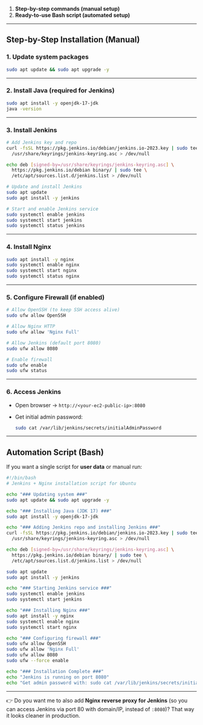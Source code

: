 
1. **Step-by-step commands (manual setup)**
2. **Ready-to-use Bash script (automated setup)**

---

## **Step-by-Step Installation (Manual)**

### **1. Update system packages**

```bash
sudo apt update && sudo apt upgrade -y
```

---

### **2. Install Java (required for Jenkins)**

```bash
sudo apt install -y openjdk-17-jdk
java -version
```

---

### **3. Install Jenkins**

```bash
# Add Jenkins key and repo
curl -fsSL https://pkg.jenkins.io/debian/jenkins.io-2023.key | sudo tee \
  /usr/share/keyrings/jenkins-keyring.asc > /dev/null

echo deb [signed-by=/usr/share/keyrings/jenkins-keyring.asc] \
  https://pkg.jenkins.io/debian binary/ | sudo tee \
  /etc/apt/sources.list.d/jenkins.list > /dev/null

# Update and install Jenkins
sudo apt update
sudo apt install -y jenkins

# Start and enable Jenkins service
sudo systemctl enable jenkins
sudo systemctl start jenkins
sudo systemctl status jenkins
```

---

### **4. Install Nginx**

```bash
sudo apt install -y nginx
sudo systemctl enable nginx
sudo systemctl start nginx
sudo systemctl status nginx
```

---

### **5. Configure Firewall (if enabled)**

```bash
# Allow OpenSSH (to keep SSH access alive)
sudo ufw allow OpenSSH

# Allow Nginx HTTP
sudo ufw allow 'Nginx Full'

# Allow Jenkins (default port 8080)
sudo ufw allow 8080

# Enable firewall
sudo ufw enable
sudo ufw status
```

---

### **6. Access Jenkins**

* Open browser → `http://<your-ec2-public-ip>:8080`
* Get initial admin password:

  ```bash
  sudo cat /var/lib/jenkins/secrets/initialAdminPassword
  ```

---

## **Automation Script (Bash)**

If you want a single script for **user data** or manual run:

```bash
#!/bin/bash
# Jenkins + Nginx installation script for Ubuntu

echo "### Updating system ###"
sudo apt update && sudo apt upgrade -y

echo "### Installing Java (JDK 17) ###"
sudo apt install -y openjdk-17-jdk

echo "### Adding Jenkins repo and installing Jenkins ###"
curl -fsSL https://pkg.jenkins.io/debian/jenkins.io-2023.key | sudo tee \
  /usr/share/keyrings/jenkins-keyring.asc > /dev/null

echo deb [signed-by=/usr/share/keyrings/jenkins-keyring.asc] \
  https://pkg.jenkins.io/debian binary/ | sudo tee \
  /etc/apt/sources.list.d/jenkins.list > /dev/null

sudo apt update
sudo apt install -y jenkins

echo "### Starting Jenkins service ###"
sudo systemctl enable jenkins
sudo systemctl start jenkins

echo "### Installing Nginx ###"
sudo apt install -y nginx
sudo systemctl enable nginx
sudo systemctl start nginx

echo "### Configuring firewall ###"
sudo ufw allow OpenSSH
sudo ufw allow 'Nginx Full'
sudo ufw allow 8080
sudo ufw --force enable

echo "### Installation Complete ###"
echo "Jenkins is running on port 8080"
echo "Get admin password with: sudo cat /var/lib/jenkins/secrets/initialAdminPassword"
```

---

👉 Do you want me to also add **Nginx reverse proxy for Jenkins** (so you can access Jenkins via port 80 with domain/IP, instead of `:8080`)? That way it looks cleaner in production.

